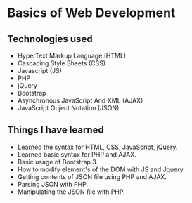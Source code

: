 # Basics of Web Development
## Technologies used
* HyperText Markup Language (HTML)
* Cascading Style Sheets (CSS)
* Javascript (JS)
* PHP
* jQuery
* Bootstrap
* Asynchronous JavaScript And XML (AJAX)
* JavaScript Object Notation (JSON)
## Things I have learned 
* Learned the syntax for HTML, CSS, JavaScript, jQuery.
* Learned basic syntax for PHP and AJAX.
* Basic usage of Bootstrap 3.
* How to modify element's of the DOM with JS and Jquery.
* Getting contents of JSON file using PHP and AJAX.
* Parsing JSON with PHP.
* Manipulating the JSON file with PHP.
